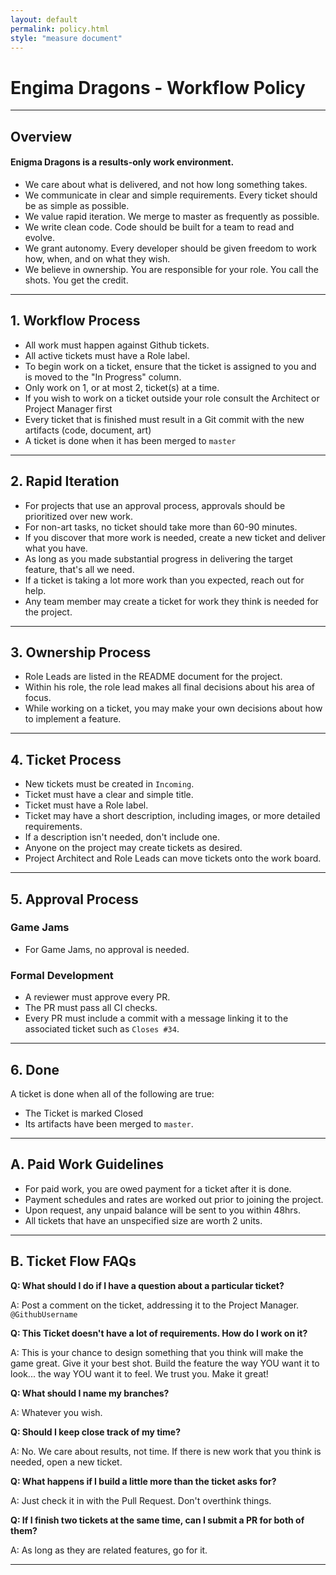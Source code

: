 ```yaml
---
layout: default
permalink: policy.html
style: "measure document"
---
```


# Engima Dragons - Workflow Policy

----

## Overview

#### Enigma Dragons is a results-only work environment. 

- We care about what is delivered, and not how long something takes. 
- We communicate in clear and simple requirements. Every ticket should be as simple as possible.
- We value rapid iteration. We merge to master as frequently as possible.
- We write clean code. Code should be built for a team to read and evolve.
- We grant autonomy. Every developer should be given freedom to work how, when, and on what they wish.
- We believe in ownership. You are responsible for your role. You call the shots. You get the credit.

----

## 1. Workflow Process

- All work must happen against Github tickets.
- All active tickets must have a Role label.
- To begin work on a ticket, ensure that the ticket is assigned to you and is moved to the "In Progress" column.
- Only work on 1, or at most 2, ticket(s) at a time.
- If you wish to work on a ticket outside your role consult the Architect or Project Manager first
- Every ticket that is finished must result in a Git commit with the new artifacts (code, document, art)
- A ticket is done when it has been merged to `master`

----

## 2. Rapid Iteration

- For projects that use an approval process, approvals should be prioritized over new work.
- For non-art tasks, no ticket should take more than 60-90 minutes.
- If you discover that more work is needed, create a new ticket and deliver what you have.
- As long as you made substantial progress in delivering the target feature, that's all we need.
- If a ticket is taking a lot more work than you expected, reach out for help.
- Any team member may create a ticket for work they think is needed for the project.

----

## 3. Ownership Process

- Role Leads are listed in the README document for the project.
- Within his role, the role lead makes all final decisions about his area of focus.
- While working on a ticket, you may make your own decisions about how to implement a feature.

----

## 4. Ticket Process

- New tickets must be created in `Incoming`.
- Ticket must have a clear and simple title.
- Ticket must have a Role label.
- Ticket may have a short description, including images, or more detailed requirements.
- If a description isn't needed, don't include one.
- Anyone on the project may create tickets as desired.
- Project Architect and Role Leads can move tickets onto the work board.

----

## 5. Approval Process

### Game Jams
- For Game Jams, no approval is needed. 

### Formal Development
- A reviewer must approve every PR.
- The PR must pass all CI checks.
- Every PR must include a commit with a message linking it to the associated ticket such as `Closes #34`.

----

## 6. Done

A ticket is done when all of the following are true:
- The Ticket is marked Closed 
- Its artifacts have been merged to `master`.

----

## A. Paid Work Guidelines

- For paid work, you are owed payment for a ticket after it is done.
- Payment schedules and rates are worked out prior to joining the project.
- Upon request, any unpaid balance will be sent to you within 48hrs.
- All tickets that have an unspecified size are worth 2 units.

----

## B. Ticket Flow FAQs

**Q: What should I do if I have a question about a particular ticket?**

A: Post a comment on the ticket, addressing it to the Project Manager. `@GithubUsername`

**Q: This Ticket doesn't have a lot of requirements. How do I work on it?**

A: This is your chance to design something that you think will make the game great. Give it your best shot. Build the feature the way YOU want it to look... the way YOU want it to feel. We trust you. Make it great!

**Q: What should I name my branches?**

A: Whatever you wish.

**Q: Should I keep close track of my time?**

A: No. We care about results, not time. If there is new work that you think is needed, open a new ticket.

**Q: What happens if I build a little more than the ticket asks for?**

A: Just check it in with the Pull Request. Don't overthink things.

**Q: If I finish two tickets at the same time, can I submit a PR for both of them?**

A: As long as they are related features, go for it.

----

